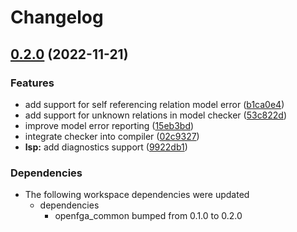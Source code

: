 # Changelog

## [0.2.0](https://github.com/iammathew/openfga-rs/compare/openfga_checker-v0.1.0...openfga_checker-v0.2.0) (2022-11-21)


### Features

* add support for self referencing relation model error ([b1ca0e4](https://github.com/iammathew/openfga-rs/commit/b1ca0e4cc0c1d03a6b1cc27e638f5149306abba7))
* add support for unknown relations in model checker ([53c822d](https://github.com/iammathew/openfga-rs/commit/53c822da22eca1adf8027a47b4f2cc0d476bb1cf))
* improve model error reporting ([15eb3bd](https://github.com/iammathew/openfga-rs/commit/15eb3bda8d7966f9c032b34fb2f92119e1e2b7d9))
* integrate checker into compiler ([02c9327](https://github.com/iammathew/openfga-rs/commit/02c93270c061eccfd90aaf21f319f8f1f2412d51))
* **lsp:** add diagnostics support ([9922db1](https://github.com/iammathew/openfga-rs/commit/9922db1beed313ce3a6453cd0e1dff75c95e0f80))


### Dependencies

* The following workspace dependencies were updated
  * dependencies
    * openfga_common bumped from 0.1.0 to 0.2.0
